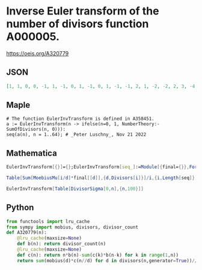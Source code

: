 # Inverse Euler transform of the number of divisors function A000005\.
https://oeis.org/A320779
## JSON
```JSON
[1, 1, 0, 0, -1, 1, -1, 0, 1, -1, 0, 1, -1, -1, 2, 1, -2, -2, 2, 3, -4, 0, 3, -3, 3, -2, -2, 2, 1, 7, -15, 0, 17, -11, -1, 0, 9, -4, -18, 26, -10, -10, 24, -17, -15, 21, 27, -42, -37, 69, 43, -113, -11, 149, -98, -24, 67, -57, 24, -53, 213, -243, -193, 704]
```
## Maple
```Maple
# The function EulerInvTransform is defined in A358451.
a := EulerInvTransform(n -> ifelse(n=0, 1, NumberTheory:-SumOfDivisors(n, 0))):
seq(a(n), n = 1..64); # _Peter Luschny_, Nov 21 2022
```
## Mathematica
```Mathematica
EulerInvTransform[{}]={};EulerInvTransform[seq_]:=Module[{final={}},For[i=1,i<=Length[seq],i++,AppendTo[final,i*seq[[i]]-Sum[final[[d]]*seq[[i-d]],{d,i-1}]]];
```
```Mathematica
Table[Sum[MoebiusMu[i/d]*final[[d]],{d,Divisors[i]}]/i,{i,Length[seq]}]];
```
```Mathematica
EulerInvTransform[Table[DivisorSigma[0,n],{n,100}]]
```
## Python
```Python
from functools import lru_cache
from sympy import mobius, divisors, divisor_count
def A320779(n):
    @lru_cache(maxsize=None)
    def b(n): return divisor_count(n)
    @lru_cache(maxsize=None)
    def c(n): return n*b(n)-sum(c(k)*b(n-k) for k in range(1,n))
    return sum(mobius(d)*c(n//d) for d in divisors(n,generator=True))//n # _Chai Wah Wu_, Jul 15 2024
```
